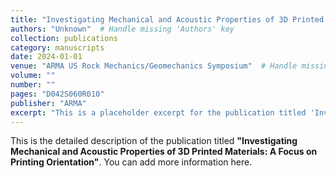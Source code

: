 ```yaml
---
title: "Investigating Mechanical and Acoustic Properties of 3D Printed Materials: A Focus on Printing Orientation"
authors: "Unknown"  # Handle missing 'Authors' key
collection: publications
category: manuscripts
date: 2024-01-01
venue: "ARMA US Rock Mechanics/Geomechanics Symposium"  # Handle missing 'Publication' key
volume: ""
number: ""
pages: "D042S060R010"
publisher: "ARMA"
excerpt: "This is a placeholder excerpt for the publication titled 'Investigating Mechanical and Acoustic Properties of 3D Printed Materials: A Focus on Printing Orientation'."
---
```


This is the detailed description of the publication titled **"Investigating Mechanical and Acoustic Properties of 3D Printed Materials: A Focus on Printing Orientation"**. You can add more information here.

